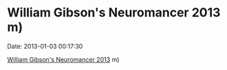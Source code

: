 William Gibson\'s Neuromancer 2013 m)
=====================================

Date: 2013-01-03 00:17:30

[William Gibson\'s Neuromancer
2013](http://www.somethingawful.com/d/news/gibson-neuromancer-twitter.php)
m)

